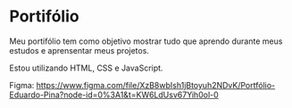 # Portifólio

Meu portifólio tem como objetivo mostrar tudo que aprendo durante meus estudos e aprensentar meus projetos.

Estou utilizando HTML, CSS e JavaScript.

Figma: https://www.figma.com/file/XzB8wbIsh1jBtoyuh2NDvK/Portfólio-Eduardo-Pina?node-id=0%3A1&t=KW6LdUsv67Yih0ol-0

